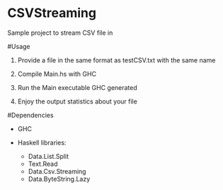 # CSVStreaming
Sample project to stream CSV file in

#Usage 

1. Provide a file in the same format as testCSV.txt with the same name

2. Compile Main.hs with GHC

3. Run the Main executable GHC generated 

4. Enjoy the output statistics about your file

#Dependencies 
- GHC

- Haskell libraries: 
  - Data.List.Split
  - Text.Read
  - Data.Csv.Streaming
  - Data.ByteString.Lazy
